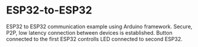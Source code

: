 # ESP32-to-ESP32
ESP32 to ESP32 communication example using Arduino framework. Secure, P2P, low latency connection between devices is established. Button connected to the first ESP32 controlls LED connected to second ESP32.
